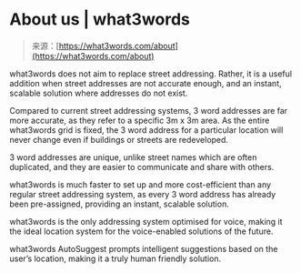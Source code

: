 <!--yml
category: 未分类
date: 2024-05-27 15:01:53
-->

# About us | what3words

> 来源：[https://what3words.com/about](https://what3words.com/about)

what3words does not aim to replace street addressing. Rather, it is a useful addition when street addresses are not accurate enough, and an instant, scalable solution where addresses do not exist.

Compared to current street addressing systems, 3 word addresses are far more accurate, as they refer to a specific 3m x 3m area. As the entire what3words grid is fixed, the 3 word address for a particular location will never change even if buildings or streets are redeveloped.

3 word addresses are unique, unlike street names which are often duplicated, and they are easier to communicate and share with others.

what3words is much faster to set up and more cost-efficient than any regular street addressing system, as every 3 word address has already been pre-assigned, providing an instant, scalable solution.

what3words is the only addressing system optimised for voice, making it the ideal location system for the voice-enabled solutions of the future.

what3words AutoSuggest prompts intelligent suggestions based on the user’s location, making it a truly human friendly solution.